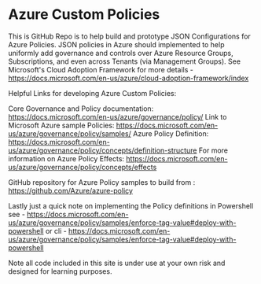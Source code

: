 # Azure Custom Policies

This is GitHub Repo is to help build and prototype JSON Configurations for Azure Policies.  JSON policies in Azure should implemented to help uniformly add governance and controls over Azure Resource Groups, Subscriptions, and even across Tenants (via Management Groups).  See Microsoft's Cloud Adoption Framework for more details - https://docs.microsoft.com/en-us/azure/cloud-adoption-framework/index

Helpful Links for developing Azure Custom Policies:

Core Governance and Policy documentation: https://docs.microsoft.com/en-us/azure/governance/policy/
Link to Microsoft Azure sample Policies: https://docs.microsoft.com/en-us/azure/governance/policy/samples/
Azure Policy Definition: https://docs.microsoft.com/en-us/azure/governance/policy/concepts/definition-structure
For more information on Azure Policy Effects: https://docs.microsoft.com/en-us/azure/governance/policy/concepts/effects 

GitHub repository for Azure Policy samples to build from : https://github.com/Azure/azure-policy

Lastly just a quick note on implementing the Policy definitions in Powershell see - https://docs.microsoft.com/en-us/azure/governance/policy/samples/enforce-tag-value#deploy-with-powershell or cli - https://docs.microsoft.com/en-us/azure/governance/policy/samples/enforce-tag-value#deploy-with-powershell


Note all code included in this site is under use at your own risk and designed for learning purposes.
